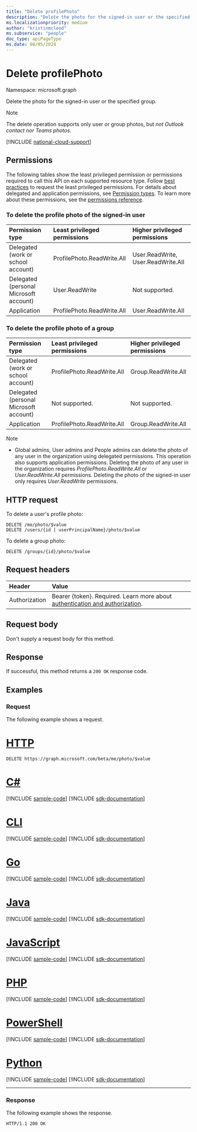 ```yaml
---
title: "Delete profilePhoto"
description: "Delete the photo for the signed-in user or the specified group."
ms.localizationpriority: medium
author: "kristinmcleod"
ms.subservice: "people"
doc_type: apiPageType
ms.date: 08/05/2024
---
```


# Delete profilePhoto

Namespace: microsoft.graph

Delete the photo for the signed-in user or the specified group. 

> [!NOTE]
> 
> The delete operation supports only user or group photos, but _not Outlook contact nor Teams photos_.

[!INCLUDE [national-cloud-support](../../includes/all-clouds.md)]

## Permissions

The following tables show the least privileged permission or permissions required to call this API on each supported resource type. Follow [best practices](/graph/permissions-overview#best-practices-for-using-microsoft-graph-permissions) to request the least privileged permissions. For details about delegated and application permissions, see [Permission types](/graph/permissions-overview#permission-types). To learn more about these permissions, see the [permissions reference](/graph/permissions-reference).

### To delete the profile photo of the signed-in user

<!-- { "blockType": "ignored"  } // Note: Removing this line will result in the permissions autogeneration tool overwriting the table. -->
|Permission type      | Least privileged permissions             | Higher privileged permissions             |
|:--------------------|:-----------------------------------------|:------------------------------------------|
|Delegated (work or school account)      |    ProfilePhoto.ReadWrite.All |  User.ReadWrite, User.ReadWrite.All           |
|Delegated (personal Microsoft account)      |   User.ReadWrite           | Not supported. |
|Application      |     ProfilePhoto.ReadWrite.All           | User.ReadWrite.All |

### To delete the profile photo of a group

<!-- { "blockType": "ignored"  } // Note: Removing this line will result in the permissions autogeneration tool overwriting the table. -->
|Permission type      | Least privileged permissions             | Higher privileged permissions             |
|:--------------------|:-----------------------------------------|:------------------------------------------|
|Delegated (work or school account)      |    ProfilePhoto.ReadWrite.All           | Group.ReadWrite.All |
|Delegated (personal Microsoft account)      |   Not supported.            | Not supported. |
|Application      |    ProfilePhoto.ReadWrite.All           | Group.ReadWrite.All |

> [!NOTE]
> - Global admins, User admins and People admins can delete the photo of any user in the organization using delegated permissions. This operation also supports application permissions. Deleting the photo of any user in the organization requires *ProfilePhoto.ReadWrite.All* or *User.ReadWrite.All* permissions. Deleting the photo of the signed-in user only requires *User.ReadWrite* permissions.

## HTTP request

To delete a user's profile photo:
<!-- { "blockType": "ignored" } -->
```http
DELETE /me/photo/$value
DELETE /users/{id | userPrincipalName}/photo/$value
```

To delete a group photo:
<!-- { "blockType": "ignored" } -->
```http
DELETE /groups/{id}/photo/$value
```

## Request headers

| Header       | Value |
|:---------------|:--------|
|Authorization|Bearer {token}. Required. Learn more about [authentication and authorization](/graph/auth/auth-concepts).|

## Request body

Don't supply a request body for this method.

## Response

If successful, this method returns a `200 OK` response code.

## Examples

### Request

The following example shows a request.

# [HTTP](#tab/http)
<!-- {
  "blockType": "request",
  "name": "delete_profilephoto"
}-->
```http
DELETE https://graph.microsoft.com/beta/me/photo/$value
```

# [C#](#tab/csharp)
[!INCLUDE [sample-code](../includes/snippets/csharp/delete-profilephoto-csharp-snippets.md)]
[!INCLUDE [sdk-documentation](../includes/snippets/snippets-sdk-documentation-link.md)]

# [CLI](#tab/cli)
[!INCLUDE [sample-code](../includes/snippets/cli/delete-profilephoto-cli-snippets.md)]
[!INCLUDE [sdk-documentation](../includes/snippets/snippets-sdk-documentation-link.md)]

# [Go](#tab/go)
[!INCLUDE [sample-code](../includes/snippets/go/delete-profilephoto-go-snippets.md)]
[!INCLUDE [sdk-documentation](../includes/snippets/snippets-sdk-documentation-link.md)]

# [Java](#tab/java)
[!INCLUDE [sample-code](../includes/snippets/java/delete-profilephoto-java-snippets.md)]
[!INCLUDE [sdk-documentation](../includes/snippets/snippets-sdk-documentation-link.md)]

# [JavaScript](#tab/javascript)
[!INCLUDE [sample-code](../includes/snippets/javascript/delete-profilephoto-javascript-snippets.md)]
[!INCLUDE [sdk-documentation](../includes/snippets/snippets-sdk-documentation-link.md)]

# [PHP](#tab/php)
[!INCLUDE [sample-code](../includes/snippets/php/delete-profilephoto-php-snippets.md)]
[!INCLUDE [sdk-documentation](../includes/snippets/snippets-sdk-documentation-link.md)]

# [PowerShell](#tab/powershell)
[!INCLUDE [sample-code](../includes/snippets/powershell/delete-profilephoto-powershell-snippets.md)]
[!INCLUDE [sdk-documentation](../includes/snippets/snippets-sdk-documentation-link.md)]

# [Python](#tab/python)
[!INCLUDE [sample-code](../includes/snippets/python/delete-profilephoto-python-snippets.md)]
[!INCLUDE [sdk-documentation](../includes/snippets/snippets-sdk-documentation-link.md)]

---

### Response

The following example shows the response.

<!-- {
  "blockType": "response"
} -->
```http
HTTP/1.1 200 OK
```
